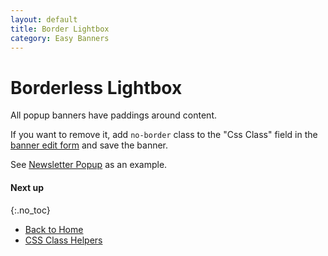 ```yaml
---
layout: default
title: Border Lightbox
category: Easy Banners
---
```


# Borderless Lightbox

All popup banners have paddings around content.

If you want to remove it, add `no-border` class to the "Css Class"
field in the [banner edit form](/m2/extensions/easybanners/interfaces/#content-tab)
and save the banner.

See [Newsletter Popup](/m2/extensions/easybanners/use-cases/newsletter-popup/)
as an example.

#### Next up
{:.no_toc}

 -  [Back to Home](/m2/extensions/easybanners/)
 -  [CSS Class Helpers](/m2/extensions/css-class-helpers/)
